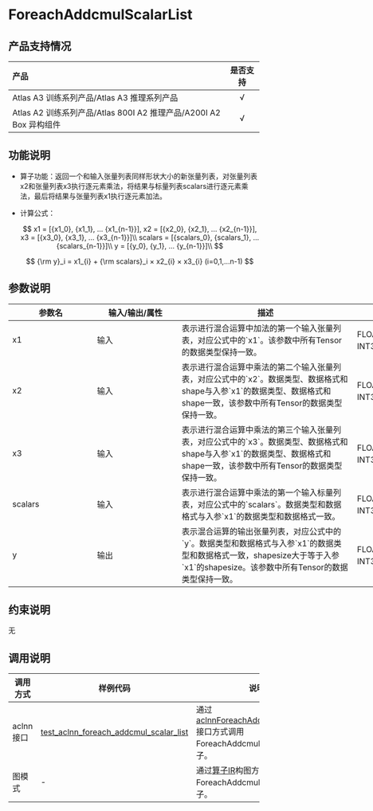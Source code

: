 # ForeachAddcmulScalarList

## 产品支持情况

|产品             |  是否支持  |
|:-------------------------|:----------:|
|  <term>Atlas A3 训练系列产品/Atlas A3 推理系列产品</term>   |     √    |
|  <term>Atlas A2 训练系列产品/Atlas 800I A2 推理产品/A200I A2 Box 异构组件</term>     |     √    |

## 功能说明

- 算子功能：返回一个和输入张量列表同样形状大小的新张量列表，对张量列表x2和张量列表x3执行逐元素乘法，将结果与标量列表scalars进行逐元素乘法，最后将结果与张量列表x1执行逐元素加法。
- 计算公式：
  
  $$
  x1 = [{x1_0}, {x1_1}, ... {x1_{n-1}}], x2 = [{x2_0}, {x2_1}, ... {x2_{n-1}}], x3 = [{x3_0}, {x3_1}, ... {x3_{n-1}}]\\
  scalars = [{scalars_0}, {scalars_1}, ... {scalars_{n-1}}]\\
  y = [{y_0}, {y_1}, ... {y_{n-1}}]\\
  $$

  $$
  {\rm y}_i = x1_{i} + {\rm scalars}_i × x2_{i} × x3_{i} (i=0,1,...n-1)
  $$

## 参数说明

<table style="undefined;table-layout: fixed; width: 1005px"><colgroup>
  <col style="width: 170px">
  <col style="width: 170px">
  <col style="width: 352px">
  <col style="width: 213px">
  <col style="width: 100px">
  </colgroup>
  <thead>
    <tr>
      <th>参数名</th>
      <th>输入/输出/属性</th>
      <th>描述</th>
      <th>数据类型</th>
      <th>数据格式</th>
    </tr></thead>
  <tbody>
    <tr>
      <td>x1</td>
      <td>输入</td>
      <td>表示进行混合运算中加法的第一个输入张量列表，对应公式中的`x1`。该参数中所有Tensor的数据类型保持一致。</td>
      <td>FLOAT32、FLOAT16、INT32、BFLOAT16</td>
      <td>ND</td>
    </tr>
    <tr>
      <td>x2</td>
      <td>输入</td>
      <td>表示进行混合运算中乘法的第二个输入张量列表，对应公式中的`x2`。数据类型、数据格式和shape与入参`x1`的数据类型、数据格式和shape一致，该参数中所有Tensor的数据类型保持一致。</td>
      <td>FLOAT32、FLOAT16、INT32、BFLOAT16</td>
      <td>ND</td>
    </tr>
    <tr>
      <td>x3</td>
      <td>输入</td>
      <td>表示进行混合运算中乘法的第三个输入张量列表，对应公式中的`x3`。数据类型、数据格式和shape与入参`x1`的数据类型、数据格式和shape一致，该参数中所有Tensor的数据类型保持一致。</td>
      <td>FLOAT32、FLOAT16、INT32、BFLOAT16</td>
      <td>ND</td>
    </tr>
    <tr>
      <td>scalars</td>
      <td>输入</td>
      <td>表示进行混合运算中乘法的第一个输入标量列表，对应公式中的`scalars`。数据类型和数据格式与入参`x1`的数据类型和数据格式一致。</td>
      <td>FLOAT32、FLOAT16、INT32、BFLOAT16</td>
      <td>ND</td>
    </tr>
    <tr>
      <td>y</td>
      <td>输出</td>
      <td>表示混合运算的输出张量列表，对应公式中的`y`。数据类型和数据格式与入参`x1`的数据类型和数据格式一致，shapesize大于等于入参`x1`的shapesize。该参数中所有Tensor的数据类型保持一致。</td>
      <td>FLOAT32、FLOAT16、INT32、BFLOAT16</td>
      <td>ND</td>
    </tr>
  </tbody></table>

## 约束说明

无

## 调用说明

| 调用方式   | 样例代码           | 说明                                         |
| ---------------- | --------------------------- | --------------------------------------------------- |
| aclnn接口  | [test_aclnn_foreach_addcmul_scalar_list](examples/test_aclnn_foreach_addcmul_scalar_list.cpp) | 通过[aclnnForeachAddcmulScalarList](docs/aclnnForeachAddcmulScalarList.md)接口方式调用ForeachAddcmulScalarList算子。 |
| 图模式 | -  | 通过[算子IR](op_graph/foreach_addcmul_scalar_list_proto.h)构图方式调用ForeachAddcmulScalarList算子。         |

<!--[test_geir_foreach_addcmul_scalar_list](examples/test_geir_foreach_addcmul_scalar_list.cpp)-->